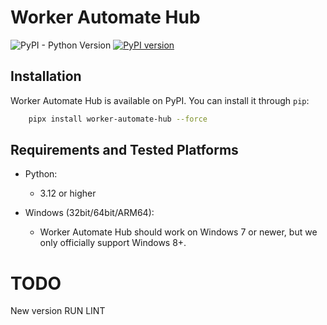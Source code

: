 # Worker Automate Hub

![PyPI - Python Version](https://img.shields.io/pypi/pyversions/worker-automate-hub)
[![PyPI version](https://badge.fury.io/py/worker-automate-hub.svg)](https://badge.fury.io/py/worker-automate-hub)

## Installation

Worker Automate Hub is available on PyPI. You can install it through `pip`:

```bash
    pipx install worker-automate-hub --force
```

## Requirements and Tested Platforms

- Python:
  - 3.12 or higher
- Windows (32bit/64bit/ARM64):

  - Worker Automate Hub should work on Windows 7 or newer, but we only officially support Windows 8+.

# TODO
New version
RUN
LINT
